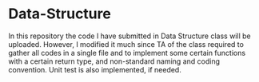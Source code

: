 # Data-Structure
In this repository the code I have submitted in Data Structure class will be uploaded. However, I modified it much since TA of the class required to gather all codes in a single file and to implement some certain functions with a certain return type, and non-standard naming and coding convention. Unit test is also implemented, if needed.
